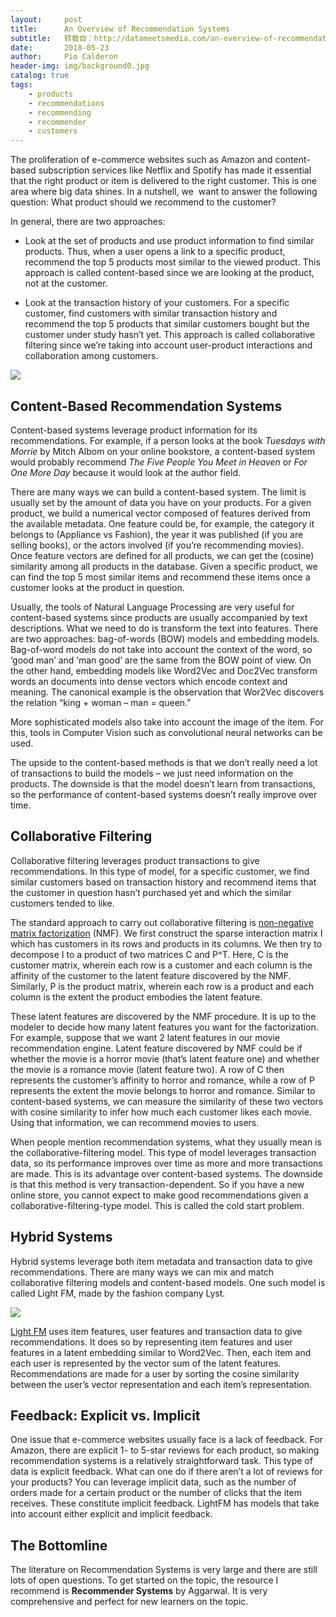 ```yaml
---
layout:     post
title:      An Overview of Recommendation Systems
subtitle:   转载自：http://datameetsmedia.com/an-overview-of-recommendation-systems/
date:       2018-05-23
author:     Pio Calderon
header-img: img/background0.jpg
catalog: true
tags:
    - products
    - recommendations
    - recommending
    - recommender
    - customers
---
```






The proliferation of e-commerce websites such as Amazon and content-based subscription services like Netflix and Spotify has made it essential that the right product or item is delivered to the right customer. This is one area where big data shines. In a nutshell, we  want to answer the following question: What product should we recommend to the customer?

In general, there are two approaches:

- Look at the set of products and use product information to find similar products. Thus, when a user opens a link to a specific product, recommend the top 5 products most similar to the viewed product. This approach is called content-based since we are looking at the product, not at the customer.

- Look at the transaction history of your customers. For a specific customer, find customers with similar transaction history and recommend the top 5 products that similar customers bought but the customer under study hasn’t yet. This approach is called collaborative filtering since we’re taking into account user-product interactions and collaboration among customers.


![](https://i0.wp.com/datameetsmedia.com/wp-content/uploads/2018/05/2ebah6c.png?resize=800%2C490)


## Content-Based Recommendation Systems

Content-based systems leverage product information for its recommendations. For example, if a person looks at the book *Tuesdays with Morrie* by Mitch Albom on your online bookstore, a content-based system would probably recommend *The Five People You Meet in Heaven* or *For One More Day* because it would look at the author field.

There are many ways we can build a content-based system. The limit is usually set by the amount of data you have on your products. For a given product, we build a numerical vector composed of features derived from the available metadata. One feature could be, for example, the category it belongs to (Appliance vs Fashion), the year it was published (if you are selling books), or the actors involved (if you’re recommending movies). Once feature vectors are defined for all products, we can get the (cosine) similarity among all products in the database. Given a specific product, we can find the top 5 most similar items and recommend these items once a customer looks at the product in question.

Usually, the tools of Natural Language Processing are very useful for content-based systems since products are usually accompanied by text descriptions. What we need to do is transform the text into features. There are two approaches: bag-of-words (BOW) models and embedding models. Bag-of-word models do not take into account the context of the word, so ‘good man’ and ‘man good’ are the same from the BOW point of view. On the other hand, embedding models like Word2Vec and Doc2Vec transform words an documents into dense vectors which encode context and meaning. The canonical example is the observation that Wor2Vec discovers the relation “king + woman – man = queen.”

More sophisticated models also take into account the image of the item. For this, tools in Computer Vision such as convolutional neural networks can be used.

The upside to the content-based methods is that we don’t really need a lot of transactions to build the models – we just need information on the products. The downside is that the model doesn’t learn from transactions, so the performance of content-based systems doesn’t really improve over time.

## Collaborative Filtering

Collaborative filtering leverages product transactions to give recommendations. In this type of model, for a specific customer, we find similar customers based on transaction history and recommend items that the customer in question hasn’t purchased yet and which the similar customers tended to like.





The standard approach to carry out collaborative filtering is [non-negative matrix factorization](https://en.wikipedia.org/wiki/Non-negative_matrix_factorization) (NMF). We first construct the sparse interaction matrix I which has customers in its rows and products in its columns. We then try to decompose I to a product of two matrices C and P^T. Here, C is the customer matrix, wherein each row is a customer and each column is the affinity of the customer to the latent feature discovered by the NMF. Similarly, P is the product matrix, wherein each row is a product and each column is the extent the product embodies the latent feature.

These latent features are discovered by the NMF procedure. It is up to the modeler to decide how many latent features you want for the factorization. For example, suppose that we want 2 latent features in our movie recommendation engine. Latent feature discovered by NMF could be if whether the movie is a horror movie (that’s latent feature one) and whether the movie is a romance movie (latent feature two). A row of C then represents the customer’s affinity to horror and romance, while a row of P represents the extent the movie belongs to horror and romance. Similar to content-based systems, we can measure the similarity of these two vectors with cosine similarity to infer how much each customer likes each movie. Using that information, we can recommend movies to users.

When people mention recommendation systems, what they usually mean is the collaborative-filtering model. This type of model leverages transaction data, so its performance improves over time as more and more transactions are made. This is its advantage over content-based systems. The downside is that this method is very transaction-dependent. So if you have a new online store, you cannot expect to make good recommendations given a collaborative-filtering-type model. This is called the cold start problem.

## Hybrid Systems

Hybrid systems leverage both item metadata and transaction data to give recommendations. There are many ways we can mix and match collaborative filtering models and content-based models. One such model is called Light FM, made by the fashion company Lyst.

![](https://i1.wp.com/datameetsmedia.com/wp-content/uploads/2018/05/lightfm.png?resize=800%2C537)


[Light FM](http://datameetsmedia.com/light-fm-recommendation-system-explained) uses item features, user features and transaction data to give recommendations. It does so by representing item features and user features in a latent embedding similar to Word2Vec. Then, each item and each user is represented by the vector sum of the latent features. Recommendations are made for a user by sorting the cosine similarity between the user’s vector representation and each item’s representation.

## Feedback: Explicit vs. Implicit

One issue that e-commerce websites usually face is a lack of feedback. For Amazon, there are explicit 1- to 5-star reviews for each product, so making recommendation systems is a relatively straightforward task. This type of data is explicit feedback. What can one do if there aren’t a lot of reviews for your products? You can leverage implicit data, such as the number of orders made for a certain product or the number of clicks that the item receives. These constitute implicit feedback. LightFM has models that take into account either explicit and implicit feedback.

## The Bottomline

The literature on Recommendation Systems is very large and there are still lots of open questions. To get started on the topic, the resource I recommend is **Recommender Systems** by Aggarwal. It is very comprehensive and perfect for new learners on the topic.







